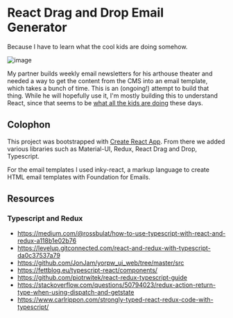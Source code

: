 # React Drag and Drop Email Generator
Because I have to learn what the cool kids are doing somehow.

![image](https://user-images.githubusercontent.com/33945/68308949-afe1a700-007b-11ea-82b5-5b23ddfe21b1.png)

My partner builds weekly email newsletters for his arthouse theater and needed a way to get the content from the CMS into an email template, which takes a bunch of time. This is an (ongoing!) attempt to build that thing. While he will hopefully use it, I'm mostly building this to understand React, since that seems to be [what all the kids are doing](https://littleyellowdifferent.substack.com/p/a-fictitious-somewhat-farcical-conversation) these days.

## Colophon
This project was bootstrapped with [Create React App](https://github.com/facebook/create-react-app). From there we added various libraries such as Material-UI, Redux, React Drag and Drop, Typescript.

For the email templates I used inky-react, a markup language to create HTML email templates with Foundation for Emails.

## Resources
### Typescript and Redux
 - https://medium.com/@rossbulat/how-to-use-typescript-with-react-and-redux-a118b1e02b76
 - https://levelup.gitconnected.com/react-and-redux-with-typescript-da0c37537a79
 - https://github.com/JonJam/yorpw_ui_web/tree/master/src
 - https://fettblog.eu/typescript-react/components/
 - https://github.com/piotrwitek/react-redux-typescript-guide
 - https://stackoverflow.com/questions/50794023/redux-action-return-type-when-using-dispatch-and-getstate
 - https://www.carlrippon.com/strongly-typed-react-redux-code-with-typescript/
